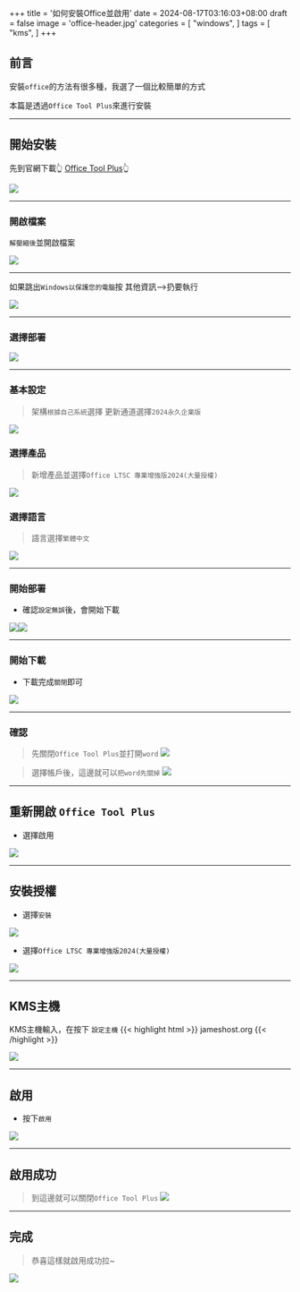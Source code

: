 +++
title = '如何安裝Office並啟用'
date = 2024-08-17T03:16:03+08:00
draft = false
image = 'office-header.jpg'
categories = [
    "windows",
]
tags = [
    "kms",
]
+++

## 前言
安裝`office`的方法有很多種，我選了一個比較簡單的方式

本篇是透過`Office Tool Plus`來進行安裝

---
## 開始安裝
先到官網下載👆 [Office Tool Plus](https://otp.landian.vip/zh-tw/download.html)👆

![](download.png)

---
### 開啟檔案
`解壓縮後`並開啟檔案

![](open.png)

---
如果跳出`Windows以保護您的電腦`按 其他資訊-->扔要執行

![](go.png)

---

### 選擇部署
![](bs.png)

---


### 基本設定
> 架構`根據自己系統`選擇
> 更新通道選擇`2024永久企業版`

![](cirle.png)

### 選擇產品
> 新增產品並選擇`Office LTSC 專業增強版2024(大量授權)`

![](2024.png)

### 選擇語言
> 語言選擇`繁體中文`

![](luan.png)

---
### 開始部署
- 確認`設定無誤`後，會開始下載

![](start.png)![](yes.png)

---
### 開始下載
- 下載完成`關閉`即可

![](done.png)

---
### 確認
> 先關閉`Office Tool Plus`並打開`word`
![](important.png)

> 選擇帳戶後，這邊就可以`把word先關掉`
![](check.png)

---
## 重新開啟 `Office Tool Plus`
- 選擇啟用

![](choice.png)

---
## 安裝授權
- 選擇`安裝`

![](install.png)

- 選擇`Office LTSC 專業增強版2024(大量授權)`

![](idk.png)

---
## KMS主機
KMS主機輸入，在按下 `設定主機`
{{< highlight html >}}
jameshost.org
{{< /highlight >}}

![](org.png)

---
## 啟用
- 按下`啟用`

![](active.png)

---
## 啟用成功
> 到這邊就可以關閉`Office Tool Plus`
![](ffff.png)

---
## 完成
> 恭喜這樣就啟用成功拉~

![](word.png)
